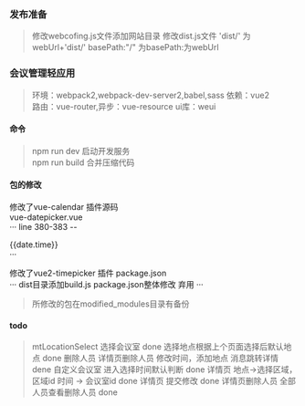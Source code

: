 ### 发布准备
> 修改webcofing.js文件添加网站目录 修改dist.js文件 'dist/' 为webUrl+'dist/'  basePath:"/" 为basePath:为webUrl
### 会议管理轻应用
> 环境：webpack2,webpack-dev-server2,babel,sass
> 依赖：vue2   
> 路由：vue-router,异步：vue-resource
> ui库：weui
#### 命令 
> npm run dev 启动开发服务  
> npm run build 合并压缩代码   

#### 包的修改   
修改了vue-calendar 插件源码     
vue-datepicker.vue          
···
line 380-383  --
<div class="datepickbox" @click="showCheck">
    {{date.time}}
    <!-- <input type="text" title="input date" class="cov-datepicker" readonly="readonly" :placeholder="option.placeholder" v-model="date.time" :required="required" @click="showCheck" @foucus="showCheck" :style="option.inputStyle ? option.inputStyle : {}" /> -->
</div>
···

修改了vue2-timepicker 插件 package.json  
···
dist目录添加build.js
package.json整体修改 弃用
···

> 所修改的包在modified_modules目录有备份
#### todo
> mtLocationSelect 选择会议室     done
 选择地点根据上个页面选择后默认地点  done
> 删除人员 详情页删除人员 修改时间，添加地点  消息跳转详情    dene
> 自定义会议室 进入选择时间默认判断 done
> 详情页 地点->选择区域，区域id   时间 -> 会议室id done
> 详情页 提交修改  done
> 详情页删除人员  全部人员查看删除人员 done


